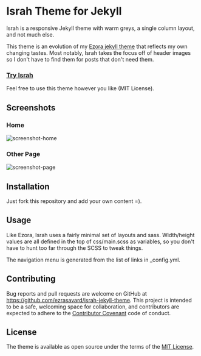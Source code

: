 # Israh Theme for Jekyll

Israh is a responsive Jekyll theme with warm greys, a single column layout, and not much else.

This theme is an evolution of my [Ezora jekyll theme](https://github.com/ezrasavard/ezora-jekyll-theme) that reflects my own changing tastes.
Most notably, Israh takes the focus off of header images so I don't have to find them for posts that don't need them.

### [Try Israh](https://ezrasavard.github.io/israh-jekyll-theme)

Feel free to use this theme however you like (MIT License).

## Screenshots

### Home
![screenshot-home](https://github.com/ezrasavard/israh-jekyll-theme/blob/master/screenshot-home.png)

### Other Page
![screenshot-page](https://github.com/ezrasavard/israh-jekyll-theme/blob/master/screenshot-page.png)

## Installation

Just fork this repository and add your own content =).

## Usage

Like Ezora, Israh uses a fairly minimal set of layouts and sass. Width/height values are all defined in the top of css/main.scss as variables, so you don't have to hunt too far through the SCSS to tweak things.

The navigation menu is generated from the list of links in _config.yml.

## Contributing

Bug reports and pull requests are welcome on GitHub at https://github.com/ezrasavard/israh-jekyll-theme. This project is intended to be a safe, welcoming space for collaboration, and contributors are expected to adhere to the [Contributor Covenant](http://contributor-covenant.org) code of conduct.

## License

The theme is available as open source under the terms of the [MIT License](http://opensource.org/licenses/MIT).

